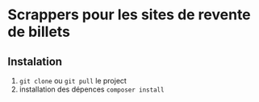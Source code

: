 # Scrappers pour les sites de revente de billets

## Instalation 

1. `git clone` ou `git pull` le project
2.  installation des dépences `composer install`
